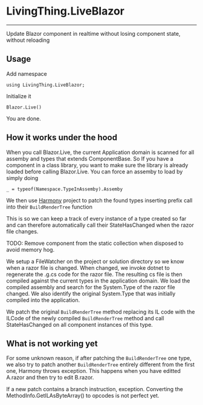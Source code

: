 # LivingThing.LiveBlazor
---
Update Blazor component in realtime without losing component state, without reloading

Usage
---
Add namespace

```
using LivingThing.LiveBlazor;
```

Initialize it
```
Blazor.Live()
```

You are done.

How it works under the hood
---
When you call Blazor.Live, the current Application domain is scanned for all assemby and types that extends ComponentBase. 
So If you have a component in a class library, you want to make sure the library is already loaded before calling Blazor.Live. You can force an assemby to load by simply doing
```
_ = typeof(Namespace.TypeInAssemby).Assemby
```
We then use [Harmony](https://github.com/pardeike/Harmony) project to patch the found types inserting prefix call into their ``BuildRenderTree`` function

This is so we can keep a track of every instance of a type created so far and can therefore automatically call their StateHasChanged when the razor file changes.

TODO: Remove component from the static collection when disposed to avoid memory hog.

We setup a FileWatcher on the project or solution directory so we know when a razor file is changed. 
When changed, we invoke dotnet to regenerate the .g.cs code for the razor file. The resulting cs file is then compiled against the current types in the application domain.
We load the compiled assembly and search for the System.Type of the razor file changed. We also identify the original System.Type that was initially compiled into the application.

We patch the original ``BuildRenderTree`` method replacing its IL code with the ILCode of the newly compiled ``BuildRenderTree`` method and call StateHasChanged on all component instances of this type.

What is not working yet
---
For some unknown reason, if after patching the ``BuildRenderTree`` one type, we also try to patch another ``BuildRenderTree`` entirely different from the first one, Harmony throws exception. This happens when you have editted A.razor and then try to edit B.razor.

If a new patch contains a branch instruction, exception. Converting the MethodInfo.GetILAsByteArray() to opcodes is not perfect yet.





